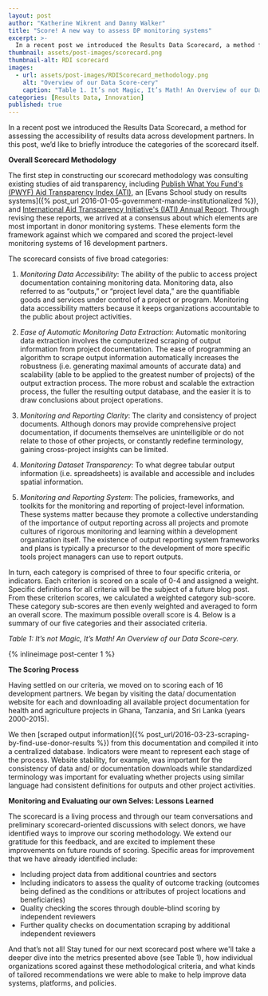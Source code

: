 ```yaml
---
layout: post
author: "Katherine Wikrent and Danny Walker"
title: "Score! A new way to assess DP monitoring systems" 
excerpt: >-
  In a recent post we introduced the Results Data Scorecard, a method for assessing the accessibility of results data across development partners. In this post, we’d like to briefly introduce the categories of the scorecard itself....
thumbnail: assets/post-images/scorecard.png
thumbnail-alt: RDI scorecard
images:
  - url: assets/post-images/RDIScorecard_methodology.png
    alt: "Overview of our Data Score-cery"
    caption: "Table 1. It’s not Magic, It’s Math! An Overview of our Data Score-cery."
categories: [Results Data, Innovation]
published: true
---
```


In a recent post we introduced the Results Data Scorecard, a method for assessing the accessibility of results data across development partners. In this post, we’d like to briefly introduce the categories of the scorecard itself.

**Overall Scorecard Methodology**

The first step in constructing our scorecard methodology was consulting existing studies of aid transparency, including [Publish What You Fund's (PWYF) Aid Transparency Index (ATI)](http://ati.publishwhatyoufund.org), an [Evans School study on results systems]({% post_url 2016-01-05-government-mande-institutionalized %}), and [International Aid Transparency Initiative's (IATI) Annual Report](http://www.aidtransparency.net/annualreport2015/#home). Through revising these reports, we arrived at a consensus about which elements are most important in donor monitoring systems. These elements form the framework against which we compared and scored the project-level monitoring systems of 16 development partners.

The scorecard consists of five broad categories:

1.	*Monitoring Data Accessibility*: The ability of the public to access project documentation containing monitoring data. Monitoring data, also referred to as “outputs,” or “project level data,” are the quantifiable goods and services under control of a project or program. Monitoring data accessibility matters because it keeps organizations accountable to the public about project activities.

2.	*Ease of Automatic Monitoring Data Extraction*: Automatic monitoring data extraction involves the computerized scraping of output information from project documentation. The ease of programming an algorithm to scrape output information automatically increases the robustness (i.e. generating maximal amounts of accurate data) and scalability (able to be applied to the greatest number of projects) of the output extraction process. The more robust and scalable the extraction process, the fuller the resulting output database, and the easier it is to draw conclusions about project operations.

3.	*Monitoring and Reporting Clarity*: The clarity and consistency of project documents. Although donors may provide comprehensive project documentation, if documents themselves are unintelligible or do not relate to those of other projects, or constantly redefine terminology, gaining cross-project insights can be limited.

4.	*Monitoring Dataset Transparency*: To what degree tabular output information (i.e. spreadsheets) is available and accessible and includes spatial information.

5.	*Monitoring and Reporting System*: The policies, frameworks, and toolkits for the monitoring and reporting of project-level information. These systems matter because they promote a collective understanding of the importance of output reporting across all projects and promote cultures of rigorous monitoring and learning within a development organization itself. The existence of output reporting system frameworks and plans is typically a precursor to the development of more specific tools project managers can use to report outputs.

In turn, each category is comprised of three to four specific criteria, or indicators.  Each criterion is scored on a scale of 0-4 and assigned a weight. Specific definitions for all criteria will be the subject of a future blog post. From these criterion scores, we calculated a weighted category sub-score. These category sub-scores are then evenly weighted and averaged to form an overall score. The maximum possible overall score is 4. Below is a summary of our five categories and their associated criteria.

_Table 1: It’s not Magic, It’s Math! An Overview of our Data Score-cery._

{% inlineimage post-center 1 %}

**The Scoring Process**

Having settled on our criteria, we moved on to scoring each of 16 development partners.  We began by visiting the data/ documentation website for each and downloading all available project documentation for health and agriculture projects in Ghana, Tanzania, and Sri Lanka (years 2000-2015).

We then [scraped output information]({% post_url/2016-03-23-scraping-by-find-use-donor-results %}) from this documentation and compiled it into a centralized database. Indicators were meant to represent each stage of the process. Website stability, for example, was important for the consistency of data and/ or documentation downloads while standardized terminology was important for evaluating whether projects using similar language had consistent definitions for outputs and other project activities.

**Monitoring and Evaluating our own Selves: Lessons Learned**

The scorecard is a living process and through our team conversations and preliminary scorecard-oriented discussions with select donors, we have identified ways to improve our scoring methodology. We extend our gratitude for this feedback, and are excited to implement these improvements on future rounds of scoring. Specific areas for improvement that we have already identified include:

- Including project data from additional countries and sectors
- Including indicators to assess the quality of outcome tracking (outcomes being defined as the conditions or attributes of project locations and beneficiaries)
- Quality checking the scores through double-blind scoring by independent reviewers
- Further quality checks on documentation scraping by additional independent reviewers

And that’s not all! Stay tuned for our next scorecard post where we'll take a deeper dive into the metrics presented above (see Table 1), how individual organizations scored against these methodological criteria, and what kinds of tailored recommendations we were able to make to help improve data systems, platforms, and policies.

